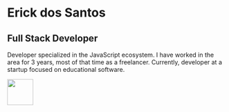 <div>
    <h1>Erick dos Santos</h1>
    <h2>Full Stack Developer</h2>
    <div>
      <p>
        Developer specialized in the JavaScript ecosystem. I have worked in the area for 3 years, most of that time as a freelancer. Currently, developer at a startup focused on educational software.
      </p>
    </div>
    <div>
      <a text-decoration="none" href="https://www.linkedin.com/in/erick-santos-6a1141206/">
       <img src="https://cdn-icons-png.flaticon.com/128/11378/11378774.png" alt="" width="60px">
      </a>
  </div>
